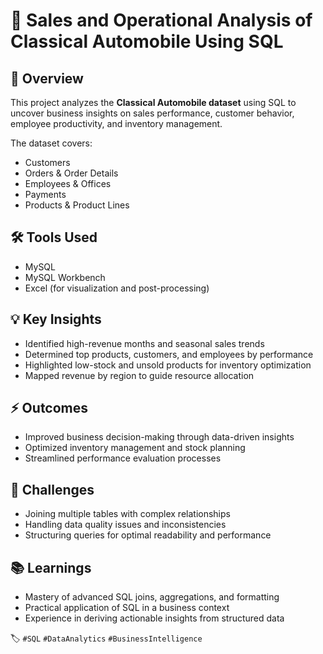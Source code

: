 # 🚗 Sales and Operational Analysis of Classical Automobile Using SQL

## 📌 Overview
This project analyzes the **Classical Automobile dataset** using SQL to uncover business insights on sales performance, customer behavior, employee productivity, and inventory management.

The dataset covers:
- Customers
- Orders & Order Details
- Employees & Offices
- Payments
- Products & Product Lines

## 🛠 Tools Used
- MySQL
- MySQL Workbench
- Excel (for visualization and post-processing)

## 💡 Key Insights
- Identified high-revenue months and seasonal sales trends
- Determined top products, customers, and employees by performance
- Highlighted low-stock and unsold products for inventory optimization
- Mapped revenue by region to guide resource allocation

## ⚡ Outcomes
- Improved business decision-making through data-driven insights
- Optimized inventory management and stock planning
- Streamlined performance evaluation processes

## 🚧 Challenges
- Joining multiple tables with complex relationships
- Handling data quality issues and inconsistencies
- Structuring queries for optimal readability and performance

## 📚 Learnings
- Mastery of advanced SQL joins, aggregations, and formatting
- Practical application of SQL in a business context
- Experience in deriving actionable insights from structured data


🏷 `#SQL` `#DataAnalytics` `#BusinessIntelligence`

